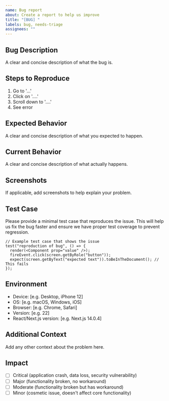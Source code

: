 ```yaml
---
name: Bug report
about: Create a report to help us improve
title: "[BUG] "
labels: bug, needs-triage
assignees: ""
---
```


## Bug Description

A clear and concise description of what the bug is.

## Steps to Reproduce

1. Go to '...'
2. Click on '....'
3. Scroll down to '....'
4. See error

## Expected Behavior

A clear and concise description of what you expected to happen.

## Current Behavior

A clear and concise description of what actually happens.

## Screenshots

If applicable, add screenshots to help explain your problem.

## Test Case

Please provide a minimal test case that reproduces the issue. This will help us fix the bug faster and ensure we have proper test coverage to prevent regression.

```tsx
// Example test case that shows the issue
test("reproduction of bug", () => {
  render(<Component prop="value" />);
  fireEvent.click(screen.getByRole("button"));
  expect(screen.getByText("expected text")).toBeInTheDocument(); // This fails
});
```

## Environment

- Device: [e.g. Desktop, iPhone 12]
- OS: [e.g. macOS, Windows, iOS]
- Browser: [e.g. Chrome, Safari]
- Version: [e.g. 22]
- React/Next.js version: [e.g. Next.js 14.0.4]

## Additional Context

Add any other context about the problem here.

## Impact

- [ ] Critical (application crash, data loss, security vulnerability)
- [ ] Major (functionality broken, no workaround)
- [ ] Moderate (functionality broken but has workaround)
- [ ] Minor (cosmetic issue, doesn't affect core functionality)

